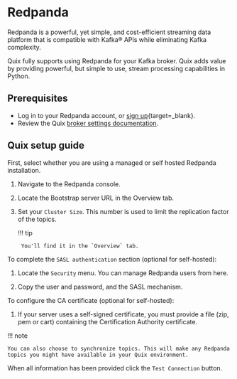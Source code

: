 # Redpanda

Redpanda is a powerful, yet simple, and cost-efficient streaming data platform that is compatible with Kafka® APIs while eliminating Kafka complexity.

Quix fully supports using Redpanda for your Kafka broker. Quix adds value by providing powerful, but simple to use, stream processing capabilities in Python.

## Prerequisites

* Log in to your Redpanda account, or [sign up](https://redpanda.com/){target=_blank}.
* Review the Quix [broker settings documentation](./broker-settings.md).

## Quix setup guide

First, select whether you are using a managed or self hosted Redpanda installation.

1. Navigate to the Redpanda console.

2. Locate the Bootstrap server URL in the Overview tab.

3. Set your `Cluster Size`. This number is used to limit the replication factor of the topics. 

    !!! tip

        You'll find it in the `Overview` tab.

To complete the `SASL authentication` section (optional for self-hosted):

1. Locate the `Security` menu. You can manage Redpanda users from here.

2. Copy the user and password, and the SASL mechanism.

To configure the CA certificate (optional for self-hosted):

1. If your server uses a self-signed certificate, you must provide a file (zip, pem or cart) containing the Certification Authority certificate.

!!! note

    You can also choose to synchronize topics. This will make any Redpanda topics you might have available in your Quix environment.

When all information has been provided click the `Test Connection` button.

